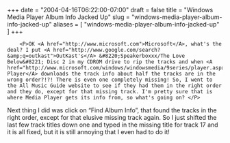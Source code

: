+++
date = "2004-04-16T06:22:00-07:00"
draft = false
title = "Windows Media Player Album Info Jacked Up"
slug = "windows-media-player-album-info-jacked-up"
aliases = [
	"windows-media-player-album-info-jacked-up"
]
+++

        <P>OK <A href="http://www.microsoft.com">Microsoft</A>, what's the deal? I put <A href="http://www.google.com/search?&amp;q=outkast">OutKast's</A> &#8220;Speakerboxxx/The Love Below&#8221; Disc 2 in my CDROM drive to rip the tracks and when <A href="http://www.microsoft.com/windows/windowsmedia/9series/player.aspx">Media Player</A> downloads the track info about half the tracks are in the wrong order?!?! There is even one completely missing! So, I went to the All Music Guide website to see if they had them in the right order and they do, except for that missing track. I'm pretty sure that is where Media Player gets its info from, so what's going on? </P>
<P>Next thing I did was click on &#8220;Find Album Info&#8221;, that found the tracks in the right order, except for that elusive missing track again. So I just shifted the last few track titles down one and typed in the missing title for track 17 and it is all fixed, but it is still annoying that I even had to do it!</P>
      